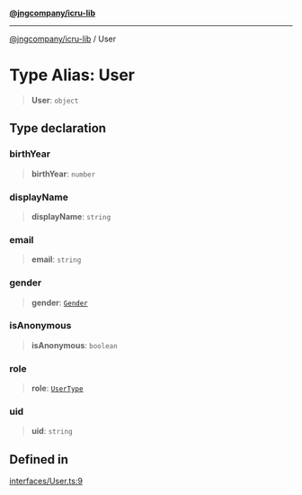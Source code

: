 [**@jngcompany/icru-lib**](../README.md)

***

[@jngcompany/icru-lib](../globals.md) / User

# Type Alias: User

> **User**: `object`

## Type declaration

### birthYear

> **birthYear**: `number`

### displayName

> **displayName**: `string`

### email

> **email**: `string`

### gender

> **gender**: [`Gender`](../enumerations/Gender.md)

### isAnonymous

> **isAnonymous**: `boolean`

### role

> **role**: [`UserType`](../enumerations/UserType.md)

### uid

> **uid**: `string`

## Defined in

[interfaces/User.ts:9](https://github.com/jngcompany/icru-lib/blob/d5809ceca7cec295ab2df61cd05dc96c0f11bd66/src/interfaces/User.ts#L9)
